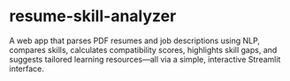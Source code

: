 # resume-skill-analyzer
A web app that parses PDF resumes and job descriptions using NLP, compares skills, calculates compatibility scores, highlights skill gaps, and suggests tailored learning resources—all via a simple, interactive Streamlit interface.
